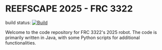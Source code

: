 # REEFSCAPE 2025 - FRC 3322
build status: [![Build](https://github.com/frc3322/code-2025/actions/workflows/build.yml/badge.svg)](https://github.com/frc3322/code-2025/actions/workflows/build.yml)

Welcome to the code repository for FRC 3322's 2025 robot. The code is primarily written in Java, with some Python scripts for additional functionalities.
